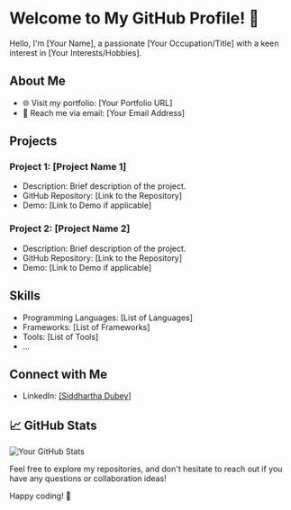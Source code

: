 # Welcome to My GitHub Profile! 👋

Hello, I'm [Your Name], a passionate [Your Occupation/Title] with a keen interest in [Your Interests/Hobbies]. 

## About Me

- 🌐 Visit my portfolio: [Your Portfolio URL]
- 📧 Reach me via email: [Your Email Address]

## Projects

### Project 1: [Project Name 1]

- Description: Brief description of the project.
- GitHub Repository: [Link to the Repository]
- Demo: [Link to Demo if applicable]

### Project 2: [Project Name 2]

- Description: Brief description of the project.
- GitHub Repository: [Link to the Repository]
- Demo: [Link to Demo if applicable]

## Skills

- Programming Languages: [List of Languages]
- Frameworks: [List of Frameworks]
- Tools: [List of Tools]
- ...

## Connect with Me

- LinkedIn: [[Siddhartha Dubey]](https://www.linkedin.com/in/siddharthadubey1997/)

## 📈 GitHub Stats

![Your GitHub Stats](https://github-readme-stats.vercel.app/api?username=anorak1997&show_icons=true&theme=radical)



Feel free to explore my repositories, and don't hesitate to reach out if you have any questions or collaboration ideas!

Happy coding! 🚀
